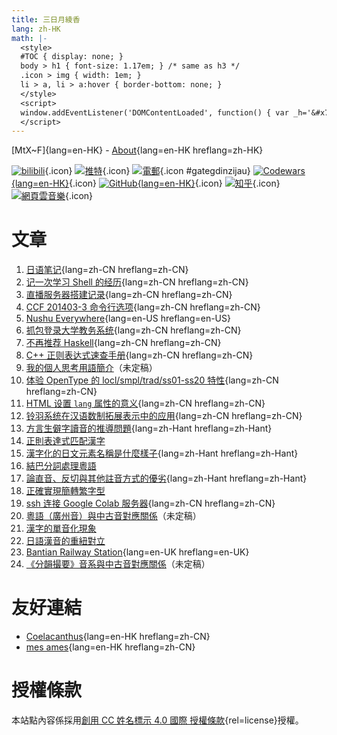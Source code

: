 ```yaml
---
title: 三日月綾香
lang: zh-HK
math: |-
  <style>
  #TOC { display: none; }
  body > h1 { font-size: 1.17em; } /* same as h3 */
  .icon > img { width: 1em; }
  li > a, li > a:hover { border-bottom: none; }
  </style>
  <script>
  window.addEventListener('DOMContentLoaded', function() { var _h='&#x73;&#x68;&#x6E;&#x2E;&#x68;&#x6B;';var _a='&#x40;&#x6D;&#x61;&#x69;&#x6C;&#x2E;';var _n='&#x61;&#x79;&#x61;&#x6b;&#x61;';var _e=_n+_a+_h;_a=document.createElement('span');_a.innerHTML=_e;document.getElementById('gategdinzijau').href='m'+'a'+'ilto'+':'+_a.innerText; /* Console log */ console.log('Welcome!'); });
  </script>
---
```


[MtX~F]{lang=en-HK} - [About](about/){lang=en-HK hreflang=zh-HK}

[![bilibili](https://cdn.jsdelivr.net/gh/ayaka14732/syyon-vencie@a4c9a00/icons/bilibili-tv.svg)](https://space.bilibili.com/6769569){.icon} [![推特](https://cdn.jsdelivr.net/gh/ayaka14732/syyon-vencie@a4c9a00/icons/twitter.svg)](https://twitter.com/ayaka14732){.icon} [![電郵](https://cdn.jsdelivr.net/gh/ayaka14732/syyon-vencie@a4c9a00/icons/mail.svg)](https://example.org/){.icon #gategdinzijau} [![Codewars](https://cdn.jsdelivr.net/gh/ayaka14732/syyon-vencie@a4c9a00/icons/codewars.svg){lang=en-HK}](https://www.codewars.com/users/ayaka14732){.icon} [![GitHub](https://cdn.jsdelivr.net/gh/ayaka14732/syyon-vencie@a4c9a00/icons/github.svg){lang=en-HK}](https://github.com/ayaka14732){.icon} [![知乎](https://cdn.jsdelivr.net/gh/ayaka14732/syyon-vencie@a4c9a00/icons/zhihu.svg)](https://www.zhihu.com/people/.ayaka){.icon} [![網頁雲音樂](https://cdn.jsdelivr.net/gh/ayaka14732/syyon-vencie@a4c9a00/icons/music.svg)](https://music.163.com/#/user/home?id=338500484){.icon}

# 文章

1. [日语笔记](1041/){lang=zh-CN hreflang=zh-CN}
1. [记一次学习 Shell 的经历](learnshell/){lang=zh-CN hreflang=zh-CN}
1. [直播服务器搭建记录](live/){lang=zh-CN hreflang=zh-CN}
1. [CCF 201403-3 命令行选项](ccf-201403-3/){lang=zh-CN hreflang=zh-CN}
1. [Nushu Everywhere](nushu-everywhere/){lang=en-US hreflang=en-US}
1. [抓包登录大学教务系统](wlansniff/){lang=zh-CN hreflang=zh-CN}
1. [不再推荐 Haskell](antihask/){lang=zh-CN hreflang=zh-CN}
1. [C++ 正则表达式速查手册](cppregex/){lang=zh-CN hreflang=zh-CN}
1. [我的個人思考用語簡介](v8/)（未定稿）
1. [体验 OpenType 的 locl/smpl/trad/ss01-ss20 特性](opentype/){lang=zh-CN hreflang=zh-CN}
1. [HTML 设置 `lang` 属性的意义](langtag/){lang=zh-CN hreflang=zh-CN}
1. [铃羽系统在汉语数制拓展表示中的应用](suzuha/){lang=zh-CN hreflang=zh-CN}
1. [方言生僻字讀音的推導問題](yatngiox/){lang=zh-Hant hreflang=zh-Hant}
1. [正則表達式匹配漢字](hanregex/)
1. [漢字化的日文元素名稱是什麼樣子](kanji-periodic-table/){lang=zh-Hant hreflang=zh-Hant}
1. [結巴分詞處理粵語](yueseg/hant/)
1. [論直音、反切與其他註音方式的優劣](pyanxvsdrik/){lang=zh-Hant hreflang=zh-Hant}
1. [正確實現簡轉繁字型](s2tfont/hant/)
1. [ssh 连接 Google Colab 服务器](colab/){lang=zh-CN hreflang=zh-CN}
1. [粵語（廣州音）與中古音對應關係](teoi/)（未定稿）
1. [漢字的單音化現象](guan/)
1. [日語漢音的重紐對立](tyongdiu/)
1. [Bantian Railway Station](btq/){lang=en-UK hreflang=en-UK}
1. [《分韻撮要》音系與中古音對應關係](fanwan/)（未定稿）

<!--
nomtopyoh is the page for testing the typesetting.
1. [南都賦（漢・張衡）](nomtopyoh/){lang=zh-Hant hreflang=lzh}

1. [普通話-粵語特殊字音對照表](poujyut/)（未定稿）
should be after 方言生僻字讀音的推導問題

1. [繁简中文转换概说](cc/){lang=zh-CN hreflang=zh-CN}（未更新）
should be after 我的個人思考用語簡介
-->

# 友好連結

- [Coelacanthus](https://blog.coelacanthus.moe/){lang=en-HK hreflang=zh-CN}
- [mes ames](https://rain.moimo.me/){lang=en-HK hreflang=zh-CN}

# 授權條款

本站點內容係採用[創用 CC 姓名標示 4.0 國際 授權條款](http://creativecommons.org/licenses/by/4.0/){rel=license}授權。
